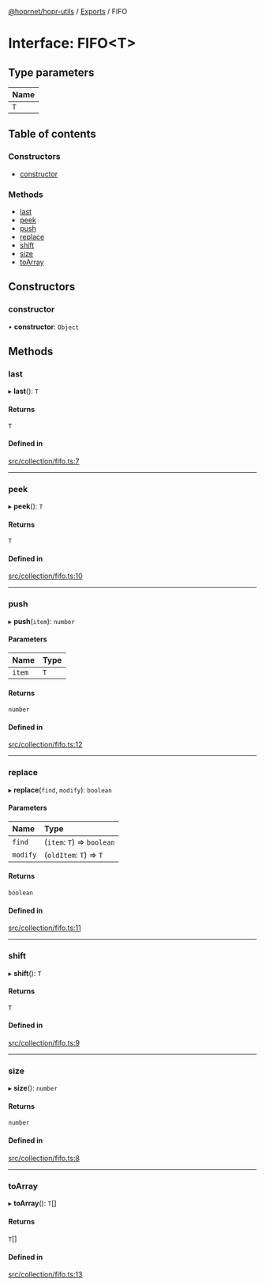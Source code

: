 [@hoprnet/hopr-utils](../README.md) / [Exports](../modules.md) / FIFO

# Interface: FIFO<T\>

## Type parameters

| Name |
| :------ |
| `T` |

## Table of contents

### Constructors

- [constructor](FIFO.md#constructor)

### Methods

- [last](FIFO.md#last)
- [peek](FIFO.md#peek)
- [push](FIFO.md#push)
- [replace](FIFO.md#replace)
- [shift](FIFO.md#shift)
- [size](FIFO.md#size)
- [toArray](FIFO.md#toarray)

## Constructors

### constructor

• **constructor**: `Object`

## Methods

### last

▸ **last**(): `T`

#### Returns

`T`

#### Defined in

[src/collection/fifo.ts:7](https://github.com/hoprnet/hoprnet/blob/master/packages/utils/src/collection/fifo.ts#L7)

___

### peek

▸ **peek**(): `T`

#### Returns

`T`

#### Defined in

[src/collection/fifo.ts:10](https://github.com/hoprnet/hoprnet/blob/master/packages/utils/src/collection/fifo.ts#L10)

___

### push

▸ **push**(`item`): `number`

#### Parameters

| Name | Type |
| :------ | :------ |
| `item` | `T` |

#### Returns

`number`

#### Defined in

[src/collection/fifo.ts:12](https://github.com/hoprnet/hoprnet/blob/master/packages/utils/src/collection/fifo.ts#L12)

___

### replace

▸ **replace**(`find`, `modify`): `boolean`

#### Parameters

| Name | Type |
| :------ | :------ |
| `find` | (`item`: `T`) => `boolean` |
| `modify` | (`oldItem`: `T`) => `T` |

#### Returns

`boolean`

#### Defined in

[src/collection/fifo.ts:11](https://github.com/hoprnet/hoprnet/blob/master/packages/utils/src/collection/fifo.ts#L11)

___

### shift

▸ **shift**(): `T`

#### Returns

`T`

#### Defined in

[src/collection/fifo.ts:9](https://github.com/hoprnet/hoprnet/blob/master/packages/utils/src/collection/fifo.ts#L9)

___

### size

▸ **size**(): `number`

#### Returns

`number`

#### Defined in

[src/collection/fifo.ts:8](https://github.com/hoprnet/hoprnet/blob/master/packages/utils/src/collection/fifo.ts#L8)

___

### toArray

▸ **toArray**(): `T`[]

#### Returns

`T`[]

#### Defined in

[src/collection/fifo.ts:13](https://github.com/hoprnet/hoprnet/blob/master/packages/utils/src/collection/fifo.ts#L13)
